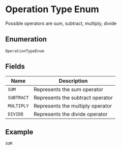
# Operation Type Enum

Possible operators are sum, subtract, multiply, divide

## Enumeration

`OperationTypeEnum`

## Fields

| Name | Description |
|  --- | --- |
| `SUM` | Represents the sum operator |
| `SUBTRACT` | Represents the subtract operator |
| `MULTIPLY` | Represents the multiply operator |
| `DIVIDE` | Represents the divide operator |

## Example

```
SUM
```


